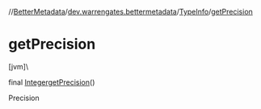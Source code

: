 //[BetterMetadata](../../../index.md)/[dev.warrengates.bettermetadata](../index.md)/[TypeInfo](index.md)/[getPrecision](get-precision.md)

# getPrecision

[jvm]\

final [Integer](https://docs.oracle.com/javase/8/docs/api/java/lang/Integer.html)[getPrecision](get-precision.md)()

Precision
